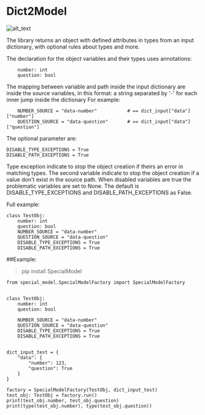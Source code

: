 # Dict2Model


![alt_text](https://raw.githubusercontent.com/DanielBNY/DictionaryModel/dev/extra/Logo.png)

The library returns an object with defined attributes in types from an input dictionary, 
with optional rules about types and more.

The declaration for the object variables and their types uses annotations:

        number: int
        question: bool

The mapping between variable and path inside the input dictionary are inside the source variables, in this format:
a string separated by '-' for each inner jump inside the dictionary
For example:

        NUMBER_SOURCE = "data-number"           # == dict_input["data"]["number"]
        QUESTION_SOURCE = "data-question"       # == dict_input["data"]["question"]

The optional parameter are:
    
    DISABLE_TYPE_EXCEPTIONS = True
    DISABLE_PATH_EXCEPTIONS = True

Type exception indicate to stop the object creation if theirs an error in matching types.
The second variable indicate to stop the object creation if a value don't exist in the source path.
When disabled variables are true the problematic variables are set to None. 
The default is DISABLE_TYPE_EXCEPTIONS and DISABLE_PATH_EXCEPTIONS as False.

Full example:

    class TestObj:
        number: int
        question: bool
        NUMBER_SOURCE = "data-number"
        QUESTION_SOURCE = "data-question"
        DISABLE_TYPE_EXCEPTIONS = True
        DISABLE_PATH_EXCEPTIONS = True


##Example:

>pip install SpecialModel


    from special_model.SpecialModelFactory import SpecialModelFactory
    
    
    class TestObj:
        number: int
        question: bool
    
        NUMBER_SOURCE = "data-number"
        QUESTION_SOURCE = "data-question"
        DISABLE_TYPE_EXCEPTIONS = True
        DISABLE_PATH_EXCEPTIONS = True
    
    
    dict_input_test = {
        "data": {
            "number": 123,
            "question": True
        }
    }
    
    factory = SpecialModelFactory(TestObj, dict_input_test)
    test_obj: TestObj = factory.run()
    print(test_obj.number, test_obj.question)
    print(type(test_obj.number), type(test_obj.question))